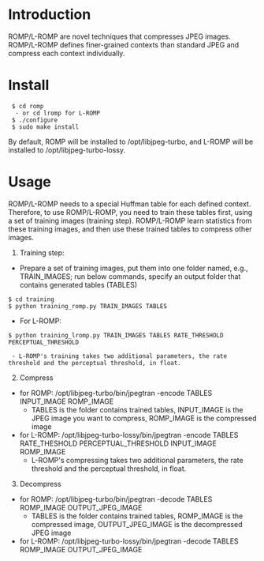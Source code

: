 # Introduction
ROMP/L-ROMP are novel techniques that compresses JPEG images. ROMP/L-ROMP defines finer-grained contexts than standard JPEG and compress each context individually.

# Install
```
 $ cd romp
  - or cd lromp for L-ROMP
 $ ./configure
 $ sudo make install
```
By default, ROMP will be installed to /opt/libjpeg-turbo, and L-ROMP will be installed to /opt/libjpeg-turbo-lossy.

# Usage
ROMP/L-ROMP needs to a special Huffman table for each defined context. Therefore, to use ROMP/L-ROMP, you need to train these tables first, using a set of training images (training step). ROMP/L-ROMP learn statistics from these training images, and then use these trained tables to compress other images.

1. Training step:
  - Prepare a set of training images, put them into one folder named, e.g., TRAIN_IMAGES; run below commands, specify an output folder that contains generated tables (TABLES)
   ```
   $ cd training
   $ python training_romp.py TRAIN_IMAGES TABLES
   ```
  - For L-ROMP:
   ```
   $ python training_lromp.py TRAIN_IMAGES TABLES RATE_THRESHOLD PERCEPTUAL_THRESHOLD
   ```
     - L-ROMP's training takes two additional parameters, the rate threshold and the perceptual threshold, in float.
 
2. Compress
  - for ROMP: /opt/libjpeg-turbo/bin/jpegtran -encode TABLES INPUT_IMAGE ROMP_IMAGE
    - TABLES is the folder contains trained tables, INPUT_IMAGE is the JPEG image you want to compress, ROMP_IMAGE is the compressed image
  - for L-ROMP: /opt/libjpeg-turbo-lossy/bin/jpegtran -encode TABLES RATE_THESHOLD PERCEPTUAL_THRESHOLD INPUT_IMAGE ROMP_IMAGE 
    - L-ROMP's compressing takes two additional parameters, the rate threshold and the perceptual threshold, in float.
    
3. Decompress
  - for ROMP: /opt/libjpeg-turbo/bin/jpegtran -decode TABLES ROMP_IMAGE OUTPUT_JPEG_IMAGE
    - TABLES is the folder contains trained tables, ROMP_IMAGE is the compressed image, OUTPUT_JPEG_IMAGE is the decompressed JPEG image
  - for L-ROMP: /opt/libjpeg-turbo-lossy/bin/jpegtran -decode TABLES ROMP_IMAGE OUTPUT_JPEG_IMAGE
